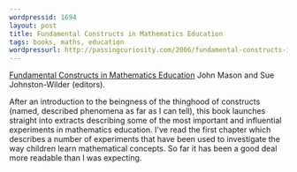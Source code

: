 ```yaml
---
wordpressid: 1694
layout: post
title: Fundamental Constructs in Mathematics Education
tags: books, maths, education
wordpressurl: http://passingcuriosity.com/2006/fundamental-constructs-in-mathematics-education/
---
```


[Fundamental Constructs in Mathematics Education][1] John Mason and Sue
Johnston-Wilder (editors).

After an introduction to the beingness of the thinghood of constructs (named,
described phenomena as far as I can tell), this book launches straight into
extracts describing some of the most important and influential experiments in
mathematics education. I've read the first chapter which describes a number of
experiments that have been used to investigate the way children learn
mathematical concepts. So far it has been a good deal more readable than I was
expecting.

[1]: http://www.amazon.com/dp/0415326982/
